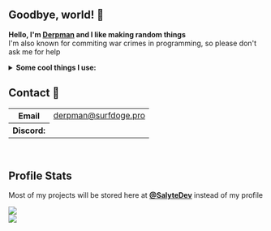 ## Goodbye, world! 👋
**Hello, I'm [Derpman](https://github.com/DerpmanDev) and I like making random things**
<br>
I'm also known for commiting war crimes in programming, so please don't ask me for help
<details><summary><strong>Some cool things I use:</strong></summary>
- Node.JS
  <br>
- Python
  <br>
- HTML
  <br>
- CSS
  <br>
- JavaScript
  <br>
- Git
  <br>
- Linux
  <br>
- VSCode
  <br>
- Discord.js
  <br>
- Discord.py
  <br>
- PostgreSQL
  <br>
- TypeScript
  <br>
- Bash/Shell
  <br>
- React
  <br>
- Vite (learning)
  <br>
- Replit
  <br>
- cloudflare
  <br>
- Markdown
  <br>
- Astro
  <br>
- Tailwind
  <br>
- DaisyUI
</details>

## Contact 📩

<table>
  <tr>
    <th><a>Email</a></th>
    <td><a href="mailto:derpman@surfdoge.pro">derpman@surfdoge.pro</a></td>
  </tr>
  <tr>
    <th><a>Discord:</a></th>
    <td><img src="https://dcbadge.limes.pink/api/shield/709931479630741555" alt="" /></td>
  </tr>
</table>
<br>

## Profile Stats
Most of my projects will be stored here at **[@SalyteDev](https://github.com/SalyteDev)** instead of my profile
<br>

![](https://komarev.com/ghpvc/?username=DerpmanDev)\
![](https://github-readme-stats.vercel.app/api?username=DerpmanDev&show_icons=true&count_private=true&hide_border=false)
